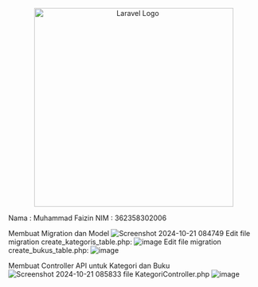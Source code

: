 <p align="center"><a href="https://laravel.com" target="_blank"><img src="https://raw.githubusercontent.com/laravel/art/master/logo-lockup/5%20SVG/2%20CMYK/1%20Full%20Color/laravel-logolockup-cmyk-red.svg" width="400" alt="Laravel Logo"></a></p>
Nama : Muhammad Faizin
NIM : 362358302006

 Membuat Migration dan Model
 ![Screenshot 2024-10-21 084749](https://github.com/user-attachments/assets/d57d8175-9b6e-4631-a446-f009fc0862d3)
Edit file migration create_kategoris_table.php:
![image](https://github.com/user-attachments/assets/55824512-f11e-425e-8402-eff32e3c7415)
Edit file migration create_bukus_table.php:
![image](https://github.com/user-attachments/assets/6717952b-f3f6-4927-9cca-77afa8375621)

Membuat Controller API untuk Kategori dan Buku
![Screenshot 2024-10-21 085833](https://github.com/user-attachments/assets/1e519199-8ce0-41db-b8a5-a2adc2ab3de9)
file KategoriController.php
![image](https://github.com/user-attachments/assets/e96c3d8c-3db7-4818-a9f8-00e0461ee59b)



